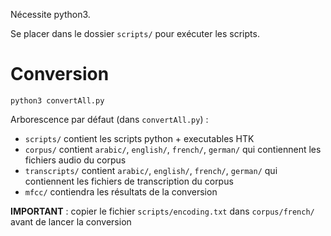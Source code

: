 Nécessite python3.

Se placer dans le dossier `scripts/` pour exécuter les scripts. 

# Conversion

`python3 convertAll.py`

Arborescence par défaut (dans `convertAll.py`) :
* `scripts/` contient les scripts python + executables HTK
* `corpus/` contient `arabic/`, `english/`, `french/`, `german/` qui contiennent les fichiers audio du corpus
* `transcripts/` contient `arabic/`, `english/`, `french/`, `german/` qui contiennent les fichiers de transcription du corpus
* `mfcc/` contiendra les résultats de la conversion

**IMPORTANT** : copier le fichier `scripts/encoding.txt` dans `corpus/french/` avant de lancer la conversion